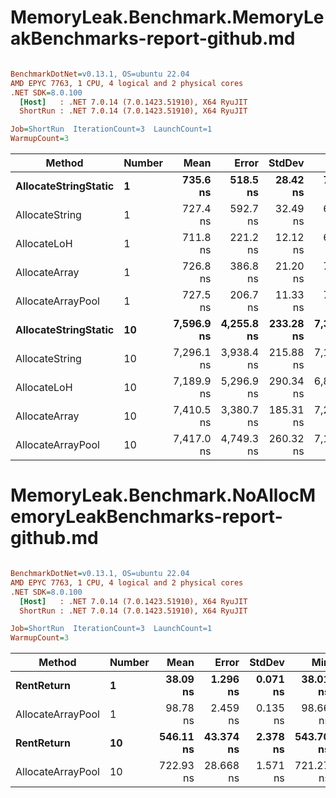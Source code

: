 # MemoryLeak.Benchmark.MemoryLeakBenchmarks-report-github.md

``` ini

BenchmarkDotNet=v0.13.1, OS=ubuntu 22.04
AMD EPYC 7763, 1 CPU, 4 logical and 2 physical cores
.NET SDK=8.0.100
  [Host]   : .NET 7.0.14 (7.0.1423.51910), X64 RyuJIT
  ShortRun : .NET 7.0.14 (7.0.1423.51910), X64 RyuJIT

Job=ShortRun  IterationCount=3  LaunchCount=1  
WarmupCount=3  

```
|               Method | Number |       Mean |      Error |    StdDev |        Min |        Max |  Gen 0 |  Gen 1 | Allocated |
|--------------------- |------- |-----------:|-----------:|----------:|-----------:|-----------:|-------:|-------:|----------:|
| **AllocateStringStatic** |      **1** |   **735.6 ns** |   **518.5 ns** |  **28.42 ns** |   **719.1 ns** |   **768.4 ns** | **0.0124** | **0.0114** |      **1 KB** |
|       AllocateString |      1 |   727.4 ns |   592.7 ns |  32.49 ns |   692.0 ns |   755.9 ns | 0.0124 | 0.0114 |      1 KB |
|          AllocateLoH |      1 |   711.8 ns |   221.2 ns |  12.12 ns |   699.7 ns |   723.9 ns | 0.0124 | 0.0114 |      1 KB |
|        AllocateArray |      1 |   726.8 ns |   386.8 ns |  21.20 ns |   707.2 ns |   749.3 ns | 0.0124 | 0.0114 |      1 KB |
|    AllocateArrayPool |      1 |   727.5 ns |   206.7 ns |  11.33 ns |   714.4 ns |   734.1 ns | 0.0124 | 0.0114 |      1 KB |
| **AllocateStringStatic** |     **10** | **7,596.9 ns** | **4,255.8 ns** | **233.28 ns** | **7,331.4 ns** | **7,768.8 ns** | **0.1221** | **0.1144** |     **10 KB** |
|       AllocateString |     10 | 7,296.1 ns | 3,938.4 ns | 215.88 ns | 7,101.1 ns | 7,528.1 ns | 0.1221 | 0.1144 |     10 KB |
|          AllocateLoH |     10 | 7,189.9 ns | 5,296.9 ns | 290.34 ns | 6,854.6 ns | 7,358.9 ns | 0.1221 | 0.1144 |     10 KB |
|        AllocateArray |     10 | 7,410.5 ns | 3,380.7 ns | 185.31 ns | 7,215.8 ns | 7,584.7 ns | 0.1221 | 0.1144 |     10 KB |
|    AllocateArrayPool |     10 | 7,417.0 ns | 4,749.3 ns | 260.32 ns | 7,127.1 ns | 7,630.7 ns | 0.1221 | 0.1144 |     10 KB |
# MemoryLeak.Benchmark.NoAllocMemoryLeakBenchmarks-report-github.md

``` ini

BenchmarkDotNet=v0.13.1, OS=ubuntu 22.04
AMD EPYC 7763, 1 CPU, 4 logical and 2 physical cores
.NET SDK=8.0.100
  [Host]   : .NET 7.0.14 (7.0.1423.51910), X64 RyuJIT
  ShortRun : .NET 7.0.14 (7.0.1423.51910), X64 RyuJIT

Job=ShortRun  IterationCount=3  LaunchCount=1  
WarmupCount=3  

```
|            Method | Number |      Mean |     Error |   StdDev |       Min |       Max | Allocated |
|------------------ |------- |----------:|----------:|---------:|----------:|----------:|----------:|
|        **RentReturn** |      **1** |  **38.09 ns** |  **1.296 ns** | **0.071 ns** |  **38.01 ns** |  **38.15 ns** |         **-** |
| AllocateArrayPool |      1 |  98.78 ns |  2.459 ns | 0.135 ns |  98.66 ns |  98.93 ns |         - |
|        **RentReturn** |     **10** | **546.11 ns** | **43.374 ns** | **2.378 ns** | **543.70 ns** | **548.46 ns** |         **-** |
| AllocateArrayPool |     10 | 722.93 ns | 28.668 ns | 1.571 ns | 721.27 ns | 724.39 ns |         - |
